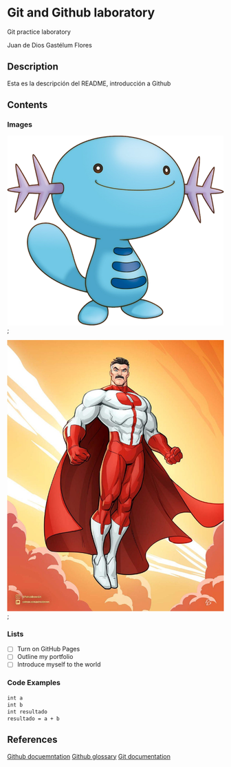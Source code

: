 # Git and Github laboratory

Git practice laboratory

Juan de Dios Gastélum Flores

## Description
Esta es la descripción del README, introducción a Github

## Contents

### Images

![Image of Wooper, the Pokemon](194-Wooper.webp);

![Image of Omniman from Invincible](latest.jpg);

### Lists

- [ ] Turn on GitHub Pages
- [ ] Outline my portfolio
- [ ] Introduce myself to the world

### Code Examples

```
int a
int b
int resultado
resultado = a + b
```

## References

[Github docuemntation](https://docs.github.com/en)
[Github glossary](https://docs.github.com/en/get-started/learning-about-github/github-glossary)
[Git documentation](https://git-scm.com/doc)
